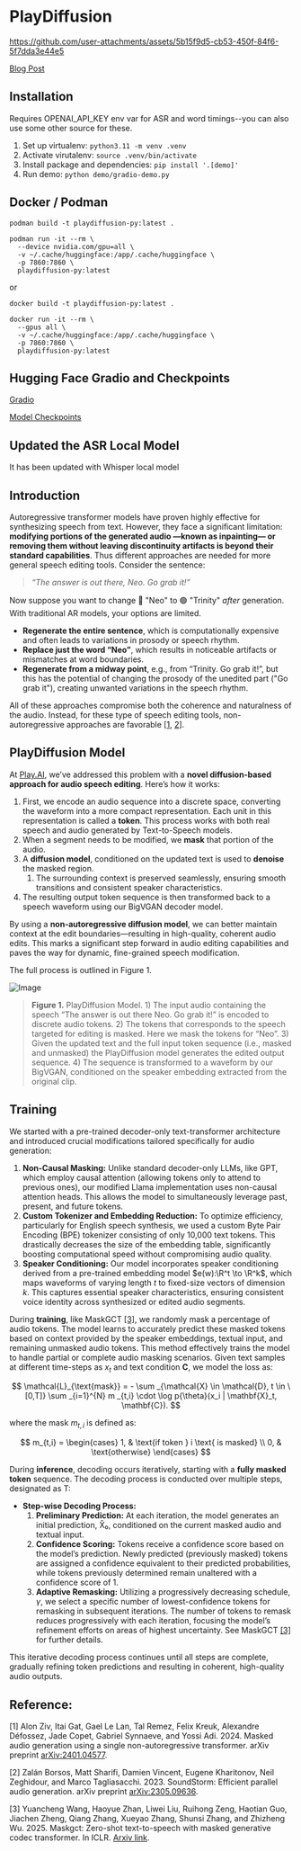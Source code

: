 # PlayDiffusion

https://github.com/user-attachments/assets/5b15f9d5-cb53-450f-84f6-5f7dda3e44e5

[Blog Post](https://blog.play.ai/blog/play-diffusion)

## Installation

Requires OPENAI_API_KEY env var for ASR and word timings--you can also use some other source for these.

1. Set up virtualenv: `python3.11 -m venv .venv`
2. Activate virutalenv: `source .venv/bin/activate`
3. Install package and dependencies: `pip install '.[demo]'`
4. Run demo: `python demo/gradio-demo.py`

## Docker / Podman

```
podman build -t playdiffusion-py:latest .
```

```
podman run -it --rm \
  --device nvidia.com/gpu=all \
  -v ~/.cache/huggingface:/app/.cache/huggingface \
  -p 7860:7860 \
  playdiffusion-py:latest
```

or

```
docker build -t playdiffusion-py:latest .
```

```
docker run -it --rm \
  --gpus all \
  -v ~/.cache/huggingface:/app/.cache/huggingface \
  -p 7860:7860 \
  playdiffusion-py:latest
```

## Hugging Face Gradio and Checkpoints

[Gradio](https://huggingface.co/spaces/PlayHT/PlayDiffusion)

[Model Checkpoints](https://huggingface.co/PlayHT/PlayDiffusion)

## Updated the ASR Local Model

It has been updated with Whisper local model

## Introduction

Autoregressive transformer models have proven highly effective for synthesizing speech from text. However, they face a significant limitation: **modifying portions of the generated audio —known as inpainting— or removing them without leaving discontinuity artifacts is beyond their standard capabilities**. Thus different approaches are needed for more general speech editing tools. Consider the sentence:

> _“The answer is out there, Neo. Go grab it!”_

Now suppose you want to change 🔴 "Neo" to 🟢 "Trinity" _after_ generation. With traditional AR models, your options are limited.

- **Regenerate the entire sentence**, which is computationally expensive and often leads to variations in prosody or speech rhythm.
- **Replace just the word “Neo”**, which results in noticeable artifacts or mismatches at word boundaries.
- **Regenerate from a midway point**, e.g., from “Trinity. Go grab it!”, but this has the potential of changing the prosody of the unedited part ("Go grab it"), creating unwanted variations in the speech rhythm.

All of these approaches compromise both the coherence and naturalness of the audio. Instead, for these type of speech editing tools, non-autoregressive approaches are favorable [[1](https://arxiv.org/pdf/2401.04577), [2](https://arxiv.org/pdf/2305.09636)].

## PlayDiffusion Model

At [Play.AI](http://play.ai/), we’ve addressed this problem with a **novel diffusion-based approach for audio speech editing**. Here’s how it works:

1. First, we encode an audio sequence into a discrete space, converting the waveform into a more compact representation. Each unit in this representation is called a **token**. This process works with both real speech and audio generated by Text-to-Speech models.
2. When a segment needs to be modified, we **mask** that portion of the audio.
3. A **diffusion model**, conditioned on the updated text is used to **denoise** the masked region.
   1. The surrounding context is preserved seamlessly, ensuring smooth transitions and consistent speaker characteristics.
4. The resulting output token sequence is then transformed back to a speech waveform using our BigVGAN decoder model.

By using a **non-autoregressive diffusion model**, we can better maintain context at the edit boundaries—resulting in high-quality, coherent audio edits. This marks a significant step forward in audio editing capabilities and paves the way for dynamic, fine-grained speech modification.

The full process is outlined in Figure 1.

![Image](https://github.com/user-attachments/assets/16f783cd-c9c5-4c60-aabc-c57dc4b1f894)

> **Figure 1.** PlayDiffusion Model. 1) The input audio containing the speech “The answer is out there Neo. Go grab it!” is encoded to discrete audio tokens. 2) The tokens that corresponds to the speech targeted for editing is masked. Here we mask the tokens for “Neo”. 3) Given the updated text and the full input token sequence (i.e., masked and unmasked) the PlayDiffusion model generates the edited output sequence. 4) The sequence is transformed to a waveform by our BigVGAN, conditioned on the speaker embedding extracted from the original clip.

## Training

We started with a pre-trained decoder-only text-transformer architecture and introduced crucial modifications tailored specifically for audio generation:

1. **Non-Causal Masking:**
   Unlike standard decoder-only LLMs, like GPT, which employ causal attention (allowing tokens only to attend to previous ones), our modified Llama implementation uses non-causal attention heads. This allows the model to simultaneously leverage past, present, and future tokens.
2. **Custom Tokenizer and Embedding Reduction:**
   To optimize efficiency, particularly for English speech synthesis, we used a custom Byte Pair Encoding (BPE) tokenizer consisting of only 10,000 text tokens. This drastically decreases the size of the embedding table, significantly boosting computational speed without compromising audio quality.
3. **Speaker Conditioning:**
   Our model incorporates speaker conditioning derived from a pre-trained embedding model $e(w):\R^t \to \R^k$, which maps waveforms of varying length $t$ to fixed-size vectors of dimension $k$. This captures essential speaker characteristics, ensuring consistent voice identity across synthesized or edited audio segments.

During **training**, like MaskGCT [[3]](https://arxiv.org/pdf/2409.00750), we randomly mask a percentage of audio tokens. The model learns to accurately predict these masked tokens based on context provided by the speaker embeddings, textual input, and remaining unmasked audio tokens. This method effectively trains the model to handle partial or complete audio masking scenarios. Given text samples at different time-steps as $x_t$ and text condition $\mathbf{C}$, we model the loss as:

$$
\mathcal{L}_{\text{mask}} = - \sum _{\mathcal{X} \in \mathcal{D}, t \in \[0,T]} \sum _{i=1}^{N} m _{t,i} \cdot \log p{\theta}(x_i | \mathbf{X}_t, \mathbf{C}).
$$

where the mask $m_{t,i}$ is defined as:

$$
m_{t,i} = \begin{cases}
1, & \text{if token } i \text{ is masked} \\
0, & \text{otherwise}
\end{cases}
$$

During **inference**, decoding occurs iteratively, starting with a **fully masked token** sequence. The decoding process is conducted over multiple steps, designated as T:

- **Step-wise Decoding Process:**
  1. **Preliminary Prediction:** At each iteration, the model generates an initial prediction, X̂₀, conditioned on the current masked audio and textual input.
  2. **Confidence Scoring:** Tokens receive a confidence score based on the model’s prediction. Newly predicted (previously masked) tokens are assigned a confidence equivalent to their predicted probabilities, while tokens previously determined remain unaltered with a confidence score of 1.
  3. **Adaptive Remasking:** Utilizing a progressively decreasing schedule, $\gamma$, we select a specific number of lowest-confidence tokens for remasking in subsequent iterations. The number of tokens to remask reduces progressively with each iteration, focusing the model’s refinement efforts on areas of highest uncertainty. See MaskGCT [[3]](https://arxiv.org/pdf/2409.00750) for further details.

This iterative decoding process continues until all steps are complete, gradually refining token predictions and resulting in coherent, high-quality audio outputs.

## **Reference:**

[1] Alon Ziv, Itai Gat, Gael Le Lan, Tal Remez, Felix Kreuk, Alexandre Défossez, Jade Copet, Gabriel Synnaeve, and Yossi Adi. 2024. Masked audio generation using a single non-autoregressive transformer. arXiv preprint [arXiv:2401.04577](https://arxiv.org/pdf/2401.04577).

[2] Zalán Borsos, Matt Sharifi, Damien Vincent, Eugene Kharitonov, Neil Zeghidour, and Marco Tagliasacchi. 2023. SoundStorm: Efficient parallel audio generation. arXiv preprint [arXiv:2305.09636](https://arxiv.org/pdf/2305.09636).

[3] Yuancheng Wang, Haoyue Zhan, Liwei Liu, Ruihong Zeng, Haotian Guo, Jiachen Zheng, Qiang Zhang, Xueyao Zhang, Shunsi Zhang, and Zhizheng Wu. 2025. Maskgct: Zero-shot text-to-speech with masked generative codec transformer. In ICLR. [Arxiv link](https://arxiv.org/pdf/2409.00750).
